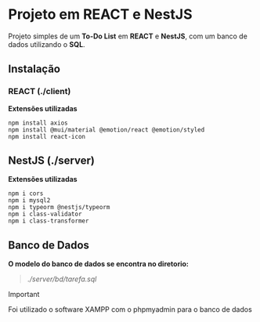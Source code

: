 # Projeto em REACT e NestJS

Projeto simples de um **To-Do List** em **REACT** e **NestJS**, com um banco de dados utilizando o **SQL**.

## Instalação

### REACT (./client)

**Extensões utilizadas**
```
npm install axios
npm install @mui/material @emotion/react @emotion/styled
npm install react-icon
```

## NestJS (./server)

**Extensões utilizadas**
```
npm i cors
npm i mysql2
npm i typeorm @nestjs/typeorm
npm i class-validator
npm i class-transformer
```
## Banco de Dados 

**O modelo do banco de dados se encontra no diretorio:**
>*./server/bd/tarefa.sql*

> [!IMPORTANT]
> Foi utilizado o software XAMPP com o phpmyadmin para o banco de dados
